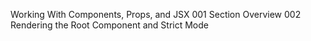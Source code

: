 Working With Components, Props, and JSX
001 Section Overview
002 Rendering the Root Component and Strict Mode
